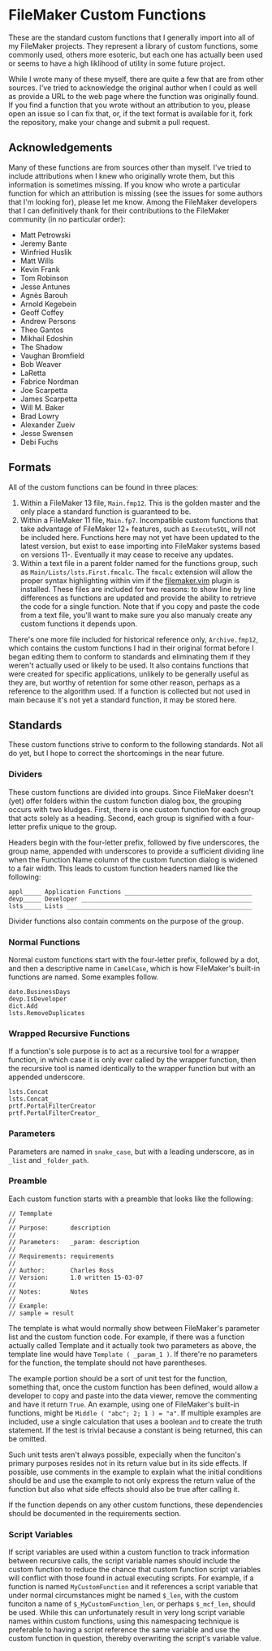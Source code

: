 # FileMaker Custom Functions

These are the standard custom functions that I generally import into all of my FileMaker
projects. They represent a library of custom functions, some commonly used, others more
esoteric, but each one has actually been used or seems to have a high liklihood of
utility in some future project.

While I wrote many of these myself, there are quite a few that are from other sources.
I've tried to acknowledge the original author when I could as well as provide a URL to
the web page where the function was originally found. If you find a function that you
wrote without an attribution to you, please open an issue so I can fix that, or, if the
text format is available for it, fork the repository, make your change and submit a pull
request.

## Acknowledgements

Many of these functions are from sources other than myself. I've tried to include attributions when I knew who originally wrote them, but this information is sometimes missing. If you know who wrote a particular function for which an attribution is missing (see the issues for some authors that I'm looking for), please let me know. Among the FileMaker developers that I can definitively thank for their contributions to the FileMaker community (in no particular order):

- Matt Petrowski
- Jeremy Bante
- Winfried Huslik
- Matt Wills
- Kevin Frank
- Tom Robinson
- Jesse Antunes
- Agnès Barouh
- Arnold Kegebein
- Geoff Coffey
- Andrew Persons
- Theo Gantos
- Mikhail Edoshin
- The Shadow
- Vaughan Bromfield
- Bob Weaver
- LaRetta
- Fabrice Nordman
- Joe Scarpetta
- James Scarpetta
- Will M. Baker
- Brad Lowry
- Alexander Zueiv
- Jesse Swensen
- Debi Fuchs

## Formats

All of the custom functions can be found in three places:

1. Within a FileMaker 13 file, `Main.fmp12`. This is the golden master and the only place a standard function is guaranteed to be.
2. Within a FileMaker 11 file, `Main.fp7`. Incompatible custom functions that take advantage of FileMaker 12+ features, such as `ExecuteSQL`, will not be included here. Functions here may not yet have been updated to the latest version, but exist to ease importing into FileMaker systems based on versions 11-. Eventually it may cease to receive any updates.
3. Within a text file in a parent folder named for the functions group, such as `Main/Lists/lsts.First.fmcalc`. The `fmcalc` extension will allow the proper syntax highlighting within vim if the [filemaker.vim](https://github.com/chivalry/filemaker.vim) plugin is installed. These files are included for two reasons: to show line by line differences as functions are updated and provide the ability to retrieve the code for a single function. Note that if you copy and paste the code from a text file, you'll want to make sure you also manualy create any custom functions it depends upon.

There's one more file included for historical reference only, `Archive.fmp12`,
which contains the custom functions I had in their original format before I began editing
them to conform to standards and eliminating them if they weren't actually used or likely
to be used. It also contains functions that were created for specific applications,
unlikely to be generally useful as they are, but worthy of retention for some other reason,
perhaps as a reference to the algorithm used. If a function is collected but not used in
main because it's not yet a standard function, it may be stored here.

## Standards

These custom functions strive to conform to the following standards. Not all do yet, but
I hope to correct the shortcomings in the near future.

### Dividers

These custom functions are divided into groups. Since FileMaker doesn't (yet) offer
folders within the custom function dialog box, the grouping occurs with two kludges.
First, there is one custom function for each group that acts solely as a heading. Second,
each group is signified with a four-letter prefix unique to the group.

Headers begin with the four-letter prefix, followed by five underscores, the group name,
appended with underscores to provide a sufficient dividing line when the Function Name
column of the custom function dialog is widened to a fair width. This leads to custom
function headers named like the following:

    appl_____ Application Functions ___________________________________
    devp_____ Developer _______________________________________________
    lsts_____ Lists ___________________________________________________

Divider functions also contain comments on the purpose of the group.

### Normal Functions

Normal custom functions start with the four-letter prefix, followed by a dot, and then a
descriptive name in `CamelCase`, which is how FileMaker's built-in functions are named.
Some examples follow.

    date.BusinessDays
    devp.IsDeveloper
    dict.Add
    lsts.RemoveDuplicates

### Wrapped Recursive Functions

If a function's sole purpose is to act as a recursive tool for a wrapper function, in
which case it is only ever called by the wrapper function, then the recursive tool is
named identically to the wrapper function but with an appended underscore.

    lsts.Concat
    lsts.Concat_
    prtf.PortalFilterCreator
    prtf.PortalFilterCreator_

### Parameters

Parameters are named in `snake_case`, but with a leading underscore, as in `_list` and
`_folder_path`.  

### Preamble

Each custom function starts with a preamble that looks like the following:

    // Temmplate
    //
    // Purpose:	     description
    //
    // Parameters:	 _param: description
    //
    // Requirements: requirements
    //
    // Author:		 Charles Ross
    // Version:	     1.0 written 15-03-07
    //
    // Notes:		 Notes
    //
    // Example:
    // sample = result

The template is what would normally show between FileMaker's parameter list and the custom
function code. For example, if there was a function actually called Template and it
actually took two parameters as above, the template line would have `Template ( _param_1 )`.
If there're no parameters for the function, the template should not have parentheses.

The example portion should be a sort of unit test for the function, something that, once
the custom function has been defined, would allow a developer to copy and paste into the
data viewer, remove the commenting and have it return `True`. An example, using one of
FileMaker's built-in functions, might be `Middle ( "abc"; 2; 1 ) = "a"`. If multiple
examples are included, use a single calculation that uses a boolean `and` to create the
truth statement. If the test is trivial because a constant is being returned, this can
be omitted.

Such unit tests aren't always possible, expecially when the funciton's primary purposes
resides not in its return value but in its side effects. If possible, use comments in the
example to explain what the initial conditions should be and use the example to not only
express the return value of the function but also what side effects should also be true
after calling it.

If the function depends on any other custom functions, these dependencies should be
documented in the requirements section.

### Script Variables

If script variables are used within a custom function to track information between recursive
calls, the script variable names should include the custom function to reduce the chance
that custom function script variables will conflict with those found in actual executing
scripts. For example, if a function is named `MyCustomFunction` and it references a script
variable that under normal circumstances might be named `$_len`, with the custom funciton
a name of `$_MyCustomFunction_len`, or perhaps `$_mcf_len`, should be used. While this can
unfortunately result in very long script variable names within custom functions, using this
namespacing technique is preferable to having a script reference the same variable and use
the custom function in question, thereby overwriting the script's variable value.
